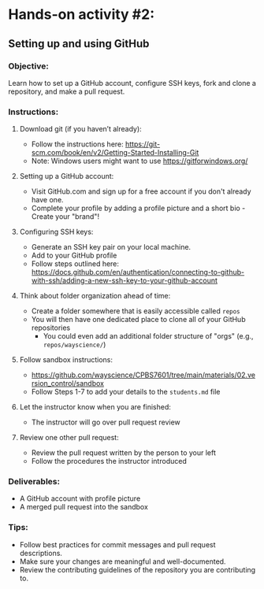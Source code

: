 # Hands-on activity #2:

## Setting up and using GitHub

### Objective:

Learn how to set up a GitHub account, configure SSH keys, fork and clone a repository, and make a pull request.

### Instructions:

1. Download git (if you haven’t already):

   - Follow the instructions here: https://git-scm.com/book/en/v2/Getting-Started-Installing-Git
   - Note: Windows users might want to use https://gitforwindows.org/

1. Setting up a GitHub account:

   - Visit GitHub.com and sign up for a free account if you don't already have one.
   - Complete your profile by adding a profile picture and a short bio - Create your "brand"!

1. Configuring SSH keys:

   - Generate an SSH key pair on your local machine.
   - Add to your GitHub profile
   - Follow steps outlined here: https://docs.github.com/en/authentication/connecting-to-github-with-ssh/adding-a-new-ssh-key-to-your-github-account

1. Think about folder organization ahead of time:

   - Create a folder somewhere that is easily accessible called `repos`
   - You will then have one dedicated place to clone all of your GitHub repositories
     - You could even add an additional folder structure of "orgs" (e.g., `repos/wayscience/`)

1. Follow sandbox instructions:

   - https://github.com/wayscience/CPBS7601/tree/main/materials/02.version_control/sandbox
   - Follow Steps 1-7 to add your details to the `students.md` file

1. Let the instructor know when you are finished:

   - The instructor will go over pull request review

1. Review one other pull request:

   - Review the pull request written by the person to your left
   - Follow the procedures the instructor introduced

### Deliverables:

- A GitHub account with profile picture
- A merged pull request into the sandbox

### Tips:

- Follow best practices for commit messages and pull request descriptions.
- Make sure your changes are meaningful and well-documented.
- Review the contributing guidelines of the repository you are contributing to.

